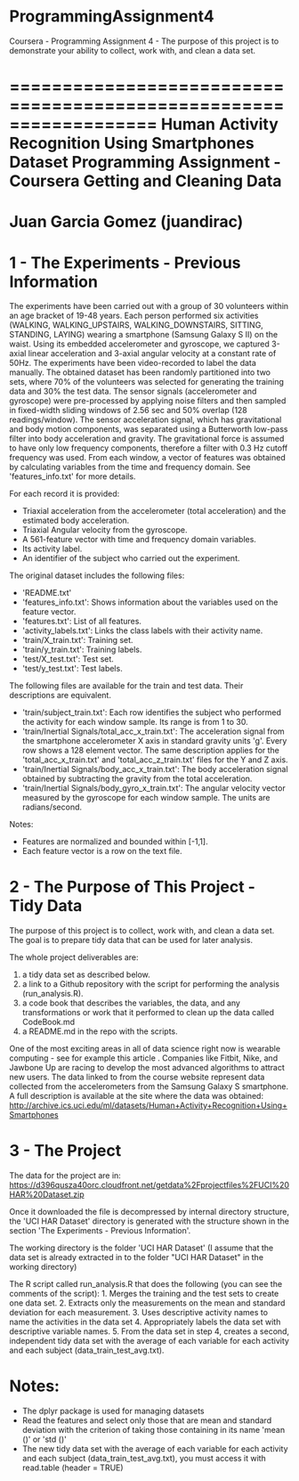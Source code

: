 # ProgrammingAssignment4
Coursera - Programming Assignment 4 - The purpose of this project is to demonstrate your ability to collect, work with, and clean a data set.

==================================================================
Human Activity Recognition Using Smartphones Dataset
Programming Assignment - Coursera Getting and Cleaning Data
==================================================================
Juan Garcia Gomez (juandirac)
==================================================================


1 - The Experiments - Previous Information
==========================================

The experiments have been carried out with a group of 30 volunteers within an age bracket of 19-48 years. Each person performed six activities (WALKING, WALKING_UPSTAIRS, WALKING_DOWNSTAIRS, SITTING, STANDING, LAYING) wearing a smartphone (Samsung Galaxy S II) on the waist. Using its embedded accelerometer and gyroscope, we captured 3-axial linear acceleration and 3-axial angular velocity at a constant rate of 50Hz. The experiments have been video-recorded to label the data manually. The obtained dataset has been randomly partitioned into two sets, where 70% of the volunteers was selected for generating the training data and 30% the test data. 
The sensor signals (accelerometer and gyroscope) were pre-processed by applying noise filters and then sampled in fixed-width sliding windows of 2.56 sec and 50% overlap (128 readings/window). The sensor acceleration signal, which has gravitational and body motion components, was separated using a Butterworth low-pass filter into body acceleration and gravity. The gravitational force is assumed to have only low frequency components, therefore a filter with 0.3 Hz cutoff frequency was used. From each window, a vector of features was obtained by calculating variables from the time and frequency domain. See 'features_info.txt' for more details. 

For each record it is provided:

- Triaxial acceleration from the accelerometer (total acceleration) and the estimated body acceleration.
- Triaxial Angular velocity from the gyroscope. 
- A 561-feature vector with time and frequency domain variables. 
- Its activity label. 
- An identifier of the subject who carried out the experiment.

The original dataset includes the following files:

- 'README.txt'
- 'features_info.txt': Shows information about the variables used on the feature vector.
- 'features.txt': List of all features.
- 'activity_labels.txt': Links the class labels with their activity name.
- 'train/X_train.txt': Training set.
- 'train/y_train.txt': Training labels.
- 'test/X_test.txt': Test set.
- 'test/y_test.txt': Test labels.

The following files are available for the train and test data. Their descriptions are equivalent. 

- 'train/subject_train.txt': Each row identifies the subject who performed the activity for each window sample. Its range is from 1 to 30. 
- 'train/Inertial Signals/total_acc_x_train.txt': The acceleration signal from the smartphone accelerometer X axis in standard gravity units 'g'. Every row shows a 128 element vector. The same description applies for the 'total_acc_x_train.txt' and 'total_acc_z_train.txt' files for the Y and Z axis. 
- 'train/Inertial Signals/body_acc_x_train.txt': The body acceleration signal obtained by subtracting the gravity from the total acceleration. 
- 'train/Inertial Signals/body_gyro_x_train.txt': The angular velocity vector measured by the gyroscope for each window sample. The units are radians/second. 

Notes: 

- Features are normalized and bounded within [-1,1].
- Each feature vector is a row on the text file.


2 - The Purpose of This Project - Tidy Data
===========================================

The purpose of this project is to collect, work with, and clean a data set. The goal is to prepare tidy data that can be used for later analysis.

The whole project deliverables are:
1) a tidy data set as described below.
2) a link to a Github repository with the script for performing the analysis (run_analysis.R).
3) a code book that describes the variables, the data, and any transformations or work that it performed to clean up the data called CodeBook.md
4) a README.md in the repo with the scripts.

One of the most exciting areas in all of data science right now is wearable computing - see for example this article . Companies like Fitbit, Nike, and Jawbone Up are racing to develop the most advanced algorithms to attract new users. The data linked to from the course website represent data collected from the accelerometers from the Samsung Galaxy S smartphone.
A full description is available at the site where the data was obtained: http://archive.ics.uci.edu/ml/datasets/Human+Activity+Recognition+Using+Smartphones 


3 - The Project
===============

The data for the project are in: https://d396qusza40orc.cloudfront.net/getdata%2Fprojectfiles%2FUCI%20HAR%20Dataset.zip

Once it downloaded the file is decompressed by internal directory structure, the 'UCI HAR Dataset' directory is generated with the structure shown in the section 'The Experiments - Previous Information'.

The working directory is the folder 'UCI HAR Dataset' (I assume that the data set is already extracted in to the folder "UCI HAR Dataset" in the working directory)

The R script called run_analysis.R that does the following (you can see the comments of the script):
	1. Merges the training and the test sets to create one data set.
	2. Extracts only the measurements on the mean and standard deviation for each measurement. 
	3. Uses descriptive activity names to name the activities in the data set
	4. Appropriately labels the data set with descriptive variable names. 
	5. From the data set in step 4, creates a second, independent tidy data set with the average of each variable for each activity and each subject (data_train_test_avg.txt).

Notes: 
======
- The dplyr package is used for managing datasets
- Read the features and select only those that are mean and standard deviation with the criterion of taking those containing in its name 'mean ()' or 'std ()'
- The new tidy data set with the average of each variable for each activity and each subject (data_train_test_avg.txt), you must access it with read.table (header = TRUE)
